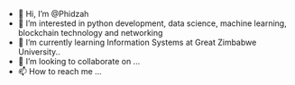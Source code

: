 - 👋 Hi, I’m @Phidzah
- 👀 I’m interested in python development, data science, machine learning, blockchain technology and networking
- 🌱 I’m currently learning Information Systems at Great Zimbabwe University..
- 💞️ I’m looking to collaborate on ...
- 📫 How to reach me ...

<!---
Phidzah/Phidzah is a ✨ special ✨ repository because its `README.md` (this file) appears on your GitHub profile.
You can click the Preview link to take a look at your changes.
--->
